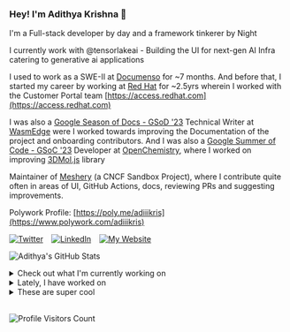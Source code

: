 ### Hey! I'm Adithya Krishna 👋
I'm a Full-stack developer by day and a framework tinkerer by Night

I currently work with @tensorlakeai - Building the UI for next-gen AI Infra catering to generative ai applications
  
I used to work as a SWE-II at [Documenso](https://documenso.com) for ~7 months. And before that, I started my career by working at [Red Hat](https://redhat.com) for ~2.5yrs wherein I worked with the Customer Portal team [https://access.redhat.com](https://access.redhat.com)

I was also a [Google Season of Docs - GSoD '23](https://developers.google.com/season-of-docs) Technical Writer at [WasmEdge](https://github.com/WasmEdge) were I worked towards improving the Documentation of the project and onboarding contributors. And I was also a [Google Summer of Code - GSoC '23](https://summerofcode.withgoogle.com/) Developer at [OpenChemistry](https://openchemistry.org), where I worked on improving [3DMol.js](https://github.com/3dmol/3Dmol.js) library

Maintainer of [Meshery](https://github.com/meshery) (a CNCF Sandbox Project), where I contribute quite often in areas of UI, GitHub Actions, docs, reviewing PRs and suggesting improvements.

Polywork Profile: [https://poly.me/adiiikris](https://www.polywork.com/adiiikris)

[![Twitter](https://img.shields.io/badge/-@adii_kris-%231DA1F2?style=for-the-badge&logo=twitter&logoColor=ffffff)](https:/twitter.adikris.in) &ensp;
[![LinkedIn](https://img.shields.io/badge/-Adithya%20Krishna-%230A67C3?style=for-the-badge&logo=linkedin&logoColor=ffffff)](https://linkedin.adikris.in/) &ensp;
[![My Website](https://img.shields.io/badge/-My%20Website-%230A67C3?style=for-the-badge)](https://adikris.in/)



![Adithya's GitHub Stats](https://github-readme-stats.vercel.app/api?username=adithyaakrishna&show_icons=true&hide_border=true&title_color=fff&icon_color=79ff97&text_color=9f9f9f&bg_color=151515)


<details>
  <summary>Check out what I'm currently working on</summary>
  
  - [BasedHardware/omi](https://github.com/BasedHardware/omi) - AI wearables. Put it on, speak, transcribe, automatically (5 days ago)
  - [tensorlakeai/tensorlake](https://github.com/tensorlakeai/tensorlake) - Tensorlake SDK (2 weeks ago)
  - [nyayanidhi/nyayanidhi-rag-ui](https://github.com/nyayanidhi/nyayanidhi-rag-ui) -  (3 weeks ago)
  - [tensorlakeai/indexify](https://github.com/tensorlakeai/indexify) - A realtime serving engine for Data-Intensive Generative AI Applications (3 weeks ago)
  - [adithyaakrishna/blog](https://github.com/adithyaakrishna/blog) - My Blogs (1 month ago)
</details>

<details>
  <summary>Lately, I have worked on</summary>
  
  - [chore: update username page](https://github.com/BasedHardware/omi/pull/2481) on [BasedHardware/omi](https://github.com/BasedHardware/omi) (1 day ago)
  - [chore: fix modal bug](https://github.com/BasedHardware/omi/pull/2480) on [BasedHardware/omi](https://github.com/BasedHardware/omi) (1 day ago)
</details>

<details>
  <summary>These are super cool</summary>
  
  - [tensorlakeai/platform-api](https://github.com/tensorlakeai/platform-api) - Tensorlake Cloud Plaform API (5 days ago)
  - [tensorlakeai/platform-ui](https://github.com/tensorlakeai/platform-ui) - Indexify Cloud Platform (5 days ago)
  - [tensorlakeai/docs](https://github.com/tensorlakeai/docs) -  (5 days ago)
  - [tensorlakeai/inkwell-server](https://github.com/tensorlakeai/inkwell-server) - Inkwell Server (5 days ago)
  - [trycompai/comp](https://github.com/trycompai/comp) - The open source compliance platform - Drata &amp; Vanta Alternative (5 days ago)
</details>

<br> 

![Profile Visitors Count](https://profile-counter.glitch.me/adithyaakrishna/count.svg)
